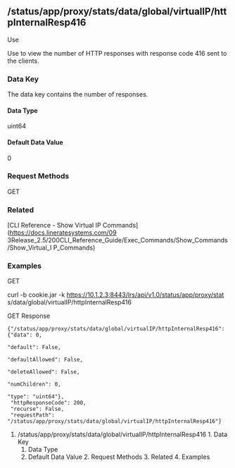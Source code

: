 ## /status/app/proxy/stats/data/global/virtualIP/httpInternalResp416

Use

Use to view the number of HTTP responses with response code 416 sent to the
clients.

### Data Key

The data key contains the number of responses.

#### Data Type

uint64

#### Default Data Value

0

### Request Methods

GET

### Related

[CLI Reference - Show Virtual IP Commands](https://docs.lineratesystems.com/09
3Release_2.5/200CLI_Reference_Guide/Exec_Commands/Show_Commands/Show_Virtual_I
P_Commands)

### Examples

GET

curl -b cookie.jar -k https://10.1.2.3:8443/lrs/api/v1.0/status/app/proxy/stat
s/data/global/virtualIP/httpInternalResp416

GET Response

    
    {"/status/app/proxy/stats/data/global/virtualIP/httpInternalResp416": {"data": 0,
                                                                            "default": False,
                                                                            "defaultAllowed": False,
                                                                            "deleteAllowed": False,
                                                                            "numChildren": 0,
                                                                            "type": "uint64"},
     "httpResponseCode": 200,
     "recurse": False,
     "requestPath": "/status/app/proxy/stats/data/global/virtualIP/httpInternalResp416"}
    

  1. /status/app/proxy/stats/data/global/virtualIP/httpInternalResp416
    1. Data Key
      1. Data Type
      2. Default Data Value
    2. Request Methods
    3. Related
    4. Examples


